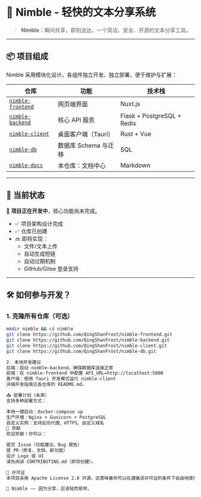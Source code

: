 # 🚀 Nimble - 轻快的文本分享系统

> **Nimble**：瞬间共享，即刻送达。一个简洁、安全、开源的文本分享工具。

---

## 📦 项目组成

Nimble 采用模块化设计，各组件独立开发、独立部署，便于维护与扩展：

| 仓库 | 功能 | 技术栈 |
|------|------|--------|
| [`nimble-frontend`](https://github.com/QingShanFrost/nimble-frontend) | 网页端界面 | Nuxt.js |
| [`nimble-backend`](https://github.com/QingShanFrost/nimble-backend) | 核心 API 服务 | Flask + PostgreSQL + Redis |
| [`nimble-client`](https://github.com/QingShanFrost/nimble-client) | 桌面客户端（Tauri） | Rust + Vue |
| [`nimble-db`](https://github.com/QingShanFrost/nimble-db) | 数据库 Schema 与迁移 | SQL |
| [`nimble-docs`](https://github.com/QingShanFrost/nimble-docs) | 本仓库：文档中心 | Markdown |

---

## 🚦 当前状态

🚧 **项目正在开发中**，核心功能尚未完成。

- ✅ 项目架构设计完成
- ✅ 仓库已创建
- 🔜 即将实现：
  - 文件/文本上传
  - 自动生成短链
  - 自动过期机制
  - GitHub/Gitee 登录支持

---

## 🛠️ 如何参与开发？

### 1. 克隆所有仓库（可选）

```bash
mkdir nimble && cd nimble
git clone https://github.com/QingShanFrost/nimble-frontend.git
git clone https://github.com/QingShanFrost/nimble-backend.git
git clone https://github.com/QingShanFrost/nimble-client.git
git clone https://github.com/QingShanFrost/nimble-db.git

2. 本地开发建议
后端：启动 nimble-backend，确保数据库连接正常
前端：在 nimble-frontend 中配置 API_URL=http://localhost:5000
客户端：使用 Tauri 开发模式运行 nimble-client
详细开发指南见各仓库的 README.md。

📥 部署计划（未来）
支持多种部署方式：

本地一键启动：docker-compose up
生产环境：Nginx + Gunicorn + PostgreSQL
自定义实例：支持反向代理、HTTPS、自定义域名
🤝 贡献
欢迎贡献！你可以：

提交 Issue（功能建议、Bug 报告）
提 PR（修复、文档、新功能）
设计 Logo 或 UI
请先阅读 CONTRIBUTING.md（即将创建）。

📄 许可证
本项目采用 Apache License 2.0 开源。这意味着你可以在遵循该许可证的条件下自由地使用、修改和分发本软件。更多详情，请参阅 LICENSE 文件。

🌟 Nimble —— 因为分享，应该轻而易举。
